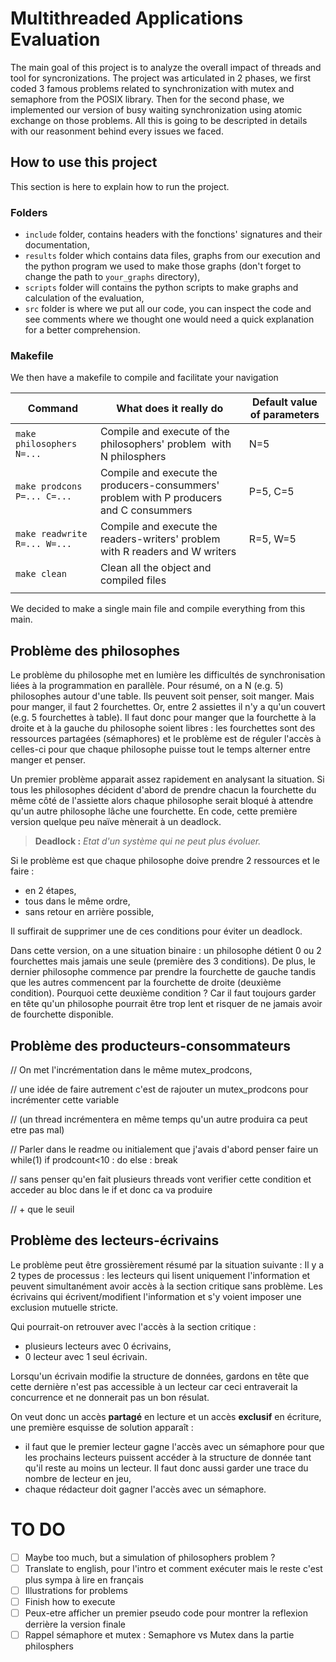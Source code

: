 # Multithreaded Applications Evaluation

The main goal of this project is to analyze the overall impact of threads and tool for syncronizations. The project was articulated in 2 phases, we first coded 3 famous problems related to synchronization with mutex and semaphore from the POSIX library. Then for the second phase, we implemented our version of busy waiting synchronization using atomic exchange on those problems. All this is going to be descripted in details with our reasonment behind every issues we faced.

## How to use this project

This section is here to explain how to run the project.

### Folders

* `include` folder, contains headers with the fonctions' signatures and their documentation,
* `results` folder which contains data files, graphs from our execution and the python program we used to make those graphs (don't forget to change the path to `your_graphs` directory),
* `scripts` folder will contains the python scripts to make graphs and calculation of the evaluation,
* `src` folder is where we put all our code, you can inspect the code and see comments where we thought one would need a quick explanation for a better comprehension.

### Makefile

We then have a makefile to compile and facilitate your navigation

| Command                        | What does it really do                                                                   | Default value of parameters |
| ------------------------------ | ---------------------------------------------------------------------------------------- | --------------------------- |
| `make philosophers N=...`    | Compile and execute of the philosophers' problem  with N philosphers                    | N=5                         |
| `make prodcons P=... C=...`  | Compile and execute the producers-consummers' problem with P producers and C consummers | P=5, C=5                    |
| `make readwrite R=... W=...` | Compile and execute the readers-writers' problem with R readers and W writers            | R=5, W=5                    |
| `make clean`                 | Clean all the object and compiled files                                                  |                             |
|                                |                                                                                          |                             |

We decided to make a single main file and compile everything from this main.

## Problème des philosophes

Le problème du philosophe met en lumière les difficultés de synchronisation liées à la programmation en parallèle. Pour résumé, on a N (e.g. 5) philosophes autour d'une table. Ils peuvent soit penser, soit manger. Mais pour manger, il faut 2 fourchettes. Or, entre 2 assiettes il n'y a qu'un couvert (e.g. 5 fourchettes à table). Il faut donc pour manger que la fourchette à la droite et à la gauche du philosophe soient libres : les fourchettes sont des ressources partagées (sémaphores) et le problème est de réguler l'accès à celles-ci pour que chaque philosophe puisse tout le temps alterner entre manger et penser.

Un premier problème apparait assez rapidement en analysant la situation. Si tous les philosophes décident d'abord de prendre chacun la fourchette du même côté de l'assiette alors chaque philosophe serait bloqué à attendre qu'un autre philosophe lâche une fourchette. En code, cette première version quelque peu naïve mènerait à un deadlock.

> **Deadlock :** *Etat d'un système qui ne peut plus évoluer.*

Si le problème est que chaque philosophe doive prendre 2 ressources et le faire :

- en 2 étapes,
- tous dans le même ordre,
- sans retour en arrière possible,

Il suffirait de supprimer une de ces conditions pour éviter un deadlock.

Dans cette version, on a une situation binaire : un philosophe détient 0 ou 2 fourchettes mais jamais une seule (première des 3 conditions). De plus, le dernier philosophe commence par prendre la fourchette de gauche tandis que les autres commencent par la fourchette de droite (deuxième condition). Pourquoi cette deuxième condition ? Car il faut toujours garder en tête qu'un philosophe pourrait être trop lent et risquer de ne jamais avoir de fourchette disponible.

## Problème des producteurs-consommateurs
// On met l'incrémentation dans le même mutex_prodcons,

// une idée de faire autrement c'est de rajouter un mutex_prodcons pour incrémenter cette variable

// (un thread incrémentera en même temps qu'un autre produira ca peut etre pas mal)

// Parler dans le readme ou initialement que j'avais d'abord penser faire un while(1) if prodcount<10 : do else : break

// sans penser qu'en fait plusieurs threads vont verifier cette condition et acceder au bloc dans le if et donc ca va produire

// + que le seuil
## Problème des lecteurs-écrivains

Le problème peut être grossièrement résumé par la situation suivante : Il y a 2 types de processus : les lecteurs qui lisent uniquement l'information et peuvent simultanément avoir accès à la section critique sans problème. Les écrivains qui écrivent/modifient l'information et s'y voient imposer une exclusion mutuelle stricte.

Qui pourrait-on retrouver avec l'accès à la section critique :

- plusieurs lecteurs avec 0 écrivains,
- 0 lecteur avec 1 seul écrivain.

Lorsqu'un écrivain modifie la structure de données, gardons en tête que cette dernière n'est pas accessible à un lecteur car ceci entraverait la concurrence et ne donnerait pas un bon résulat.

On veut donc un accès **partagé** en lecture et un accès **exclusif** en écriture, une première esquisse de solution apparaît :

- il faut que le premier lecteur gagne l'accès avec un sémaphore pour que les prochains lecteurs puissent accéder à la structure de donnée tant qu'il reste au moins un lecteur. Il faut donc aussi garder une trace du nombre de lecteur en jeu,
- chaque rédacteur doit gagner l'accès avec un sémaphore.

# TO DO

* [ ] Maybe too much, but a simulation of philosophers problem ?
* [ ] Translate to english, pour l'intro et comment exécuter mais le reste c'est plus sympa à lire en français
* [ ] Illustrations for problems
* [ ] Finish how to execute
* [ ] Peux-etre afficher un premier pseudo code pour montrer la reflexion derrière la version finale
* [ ] Rappel sémaphore et mutex : Semaphore vs Mutex dans la partie philosphers
